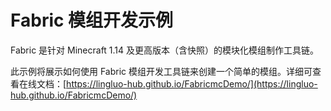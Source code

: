 # Fabric 模组开发示例

Fabric 是针对 Minecraft 1.14 及更高版本（含快照）的模块化模组制作工具链。

此示例将展示如何使用 Fabric 模组开发工具链来创建一个简单的模组。详细可查看在线文档：[https://lingluo-hub.github.io/FabricmcDemo/](https://lingluo-hub.github.io/FabricmcDemo/)